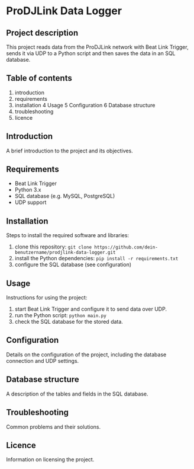 # ProDJLink Data Logger

## Project description
This project reads data from the ProDJLink network with Beat Link Trigger, sends it via UDP to a Python script and then saves the data in an SQL database.

## Table of contents
1. introduction
2. requirements
3. installation
4 Usage
5 Configuration
6 Database structure
7. troubleshooting
8. licence

## Introduction
A brief introduction to the project and its objectives.

## Requirements
- Beat Link Trigger
- Python 3.x
- SQL database (e.g. MySQL, PostgreSQL)
- UDP support

## Installation
Steps to install the required software and libraries:
1. clone this repository: `git clone https://github.com/dein-benutzername/prodjlink-data-logger.git`
2. install the Python dependencies: `pip install -r requirements.txt`
3. configure the SQL database (see configuration)

## Usage
Instructions for using the project:
1. start Beat Link Trigger and configure it to send data over UDP.
2. run the Python script: `python main.py`
3. check the SQL database for the stored data.

## Configuration
Details on the configuration of the project, including the database connection and UDP settings.

## Database structure
A description of the tables and fields in the SQL database.

## Troubleshooting
Common problems and their solutions.

## Licence
Information on licensing the project.
